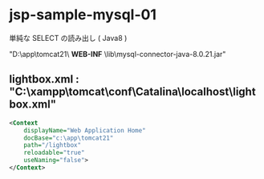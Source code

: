 # jsp-sample-mysql-01
単純な SELECT の読み出し ( Java8 )

"D:\app\tomcat21\ **WEB-INF** \lib\mysql-connector-java-8.0.21.jar"

## lightbox.xml : "C:\xampp\tomcat\conf\Catalina\localhost\lightbox.xml"
```xml
<Context
	displayName="Web Application Home"
	docBase="c:\app\tomcat21"
	path="/lightbox"
	reloadable="true"
	useNaming="false">
</Context>
```
